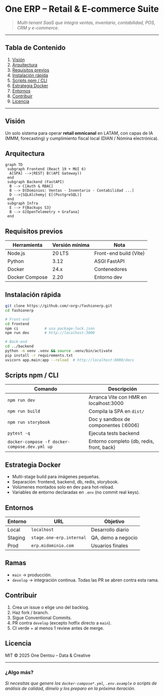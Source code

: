 # One ERP – Retail & E-commerce Suite

> *Multi-tenant SaaS que integra ventas, inventario, contabilidad, POS, CRM y e-commerce.*

---

## Tabla de Contenido
1. [Visión](#visión)
2. [Arquitectura](#arquitectura)
3. [Requisitos previos](#requisitos-previos)
4. [Instalación rápida](#instalación-rápida)
5. [Scripts npm / CLI](#scripts-npm--cli)
6. [Estrategia Docker](#estrategia-docker)
7. [Entornos](#entornos)
8. [Contribuir](#contribuir)
9. [Licencia](#licencia)

---

## Visión
Un solo sistema para operar **retail omnicanal** en LATAM, con capas de IA (MMM, forecasting) y cumplimiento fiscal local (DIAN / Nómina electrónica).

## Arquitectura
```mermaid
graph TD
 subgraph Frontend (React 19 + MUI 6)
  A[SPA] -->|REST| B((API Gateway))
 end
 subgraph Backend (FastAPI)
  B --> C[Auth & RBAC]
  B --> D[Dominios: Ventas · Inventario · Contabilidad ...]
  D -->|SQLAlchemy| E[(PostgreSQL)]
 end
 subgraph Infra
  E --> F{Backups S3}
  B --> G[OpenTelemetry ➜ Grafana]
 end
```

## Requisitos previos

| Herramienta   | Versión mínima | Nota                        |
|---------------|----------------|-----------------------------|
| Node.js       | 20 LTS         | Front-end build (Vite)      |
| Python        | 3.12           | ASGI FastAPI                |
| Docker        | 24.x           | Contenedores                |
| Docker Compose| 2.20           | Entorno dev                 |

## Instalación rápida
```bash
git clone https://github.com/<org>/fashionerp.git
cd fashionerp

# Front-end
cd frontend
npm ci            # usa package-lock.json
npm run dev       # http://localhost:3000

# Back-end
cd ../backend
python -m venv .venv && source .venv/bin/activate
pip install -r requirements.txt
uvicorn app.main:app --reload  # http://localhost:8000/docs
```

## Scripts npm / CLI

| Comando                                           | Descripción                               |
|---------------------------------------------------|-------------------------------------------|
| `npm run dev`                                     | Arranca Vite con HMR en localhost:3000    |
| `npm run build`                                   | Compila la SPA en `dist/`                 |
| `npm run storybook`                               | Doc y sandbox de componentes (:6006)      |
| `pytest -q`                                       | Ejecuta tests backend                     |
| `docker-compose -f docker-compose.dev.yml up`     | Entorno completo (db, redis, front, back) |

## Estrategia Docker
- Multi-stage build para imágenes pequeñas.
- Separación: frontend, backend, db, redis, storybook.
- Volúmenes montados solo en dev para hot-reload.
- Variables de entorno declaradas en `.env` (no commit real keys).

## Entornos

| Entorno | URL                        | Objetivo               |
|---------|----------------------------|------------------------|
| Local   | `localhost`                | Desarrollo diario      |
| Staging | `stage.one-erp.internal`   | QA, demo a negocio     |
| Prod    | `erp.midominio.com`        | Usuarios finales       |

## Ramas
- `main` → producción.
- `develop` → integración continua. Todas las PR se abren contra esta rama.


## Contribuir
1. Crea un issue o elige uno del backlog.
2. Haz fork / branch.
3. Sigue Conventional Commits.
4. PR contra `develop` (excepto hotfix directo a `main`).
5. CI verde + al menos 1 review antes de merge.

## Licencia
MIT © 2025 One Dentsu – Data & Creative

---

### ¿Algo más?

*Si necesitas que genere los `docker-compose*.yml`, `.env.example` o scripts de análisis de calidad, dímelo y los preparo en la próxima iteración.*

